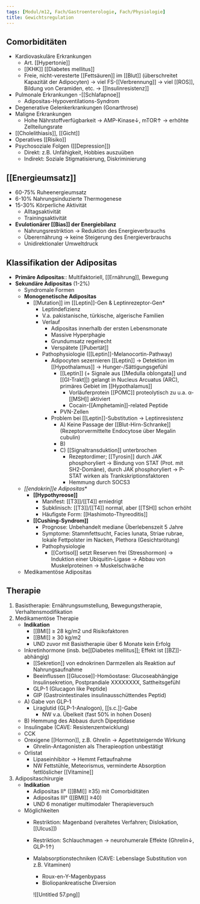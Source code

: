 ```yaml
---
tags: [Modul/m12, Fach/Gastroenterologie, Fach/Physiologie]
title: Gewichtsregulation
---
```


## Comorbiditäten

- Kardiovaskuläre Erkrankungen
    - Art. [[Hypertonie]]
    - [[KHK]]
[[Diabetes mellitus]]
    - Freie, nicht-veresterte [[Fettsäuren]] im [[Blut]] (überschreitet Kapazität der Adipocyten) → viel FS-[[Verbrennung]] → viel [[ROS]], Bildung von Ceramiden, etc. → [[Insulinresistenz]]
- Pulmonale Erkrankungen
    -[[Schlafapnoe]]
    - Adipositas-Hypoventilations-Syndrom
- Degenerative Gelenkerkrankungen (Gonarthrose)
- Maligne Erkrankungen
    - Hohe Nährstoffverfügbarkeit → AMP-Kinase↓, mTOR↑ → erhöhte Zellteilungsrate
- [[Cholelithiasis]], [[Gicht]]
- Operatives [[Risiko]]
- Psychosoziale Folgen ([[Depression]])
    - Direkt: z.B. Unfähigkeit, Hobbies auszuüben
    - Indirekt: Soziale Stigmatisierung, Diskriminierung

## [[Energieumsatz]]

- 60-75% Ruheenergieumsatz
- 6-10% Nahrungsinduzierte Thermogenese
- 15-30% Körperliche Aktivität
    - Alltagsaktivität
    - Trainingsaktivität
- **Evulotionärer [[Bias]] der Energiebilanz**
    - Nahrungsrestriktion → Reduktion des Energieverbrauchs
    - Überernährung → keine Steigerung des Energieverbrauchs
    - Unidirektionaler Umweltdruck

## Klassifikation der Adipositas

- **Primäre Adipositas**:: Multifaktoriell, [[Ernährung]], Bewegung
- **Sekundäre Adipositas** (1-2%)
    - Syndromale Formen
    - **Monogenetische Adipositas**
        - [[Mutation]] im [[Leptin]]-Gen & Leptinrezeptor-Gen*
            - Leptindefizienz
            - V.a. pakistanische, türkische, algerische Familien
            - Verlauf
                - Adipositas innerhalb der ersten Lebensmonate
                - Massive Hyperphagie
                - Grundumsatz regelrecht
                - Verspätete [[Pubertät]]
            - Pathophysiologie ([[Leptin]]-Melanocortin-Pathway)
                - Adipocyten sezernieren [[Leptin]] → Detektion im [[Hypothalamus]] → Hunger-/Sättigungsgefühl
                    - [[Leptin]] (+ Signale aus [[Medulla oblongata]] und [[GI-Trakt]]) gelangt in Nucleus Arcuatus (ARC), primäres Gebiet im [[Hypothalamus]]
                        - Vorläuferprotein [[POMC]] proteolytisch zu u.a. α-[[MSH]] aktiviert
                        - Cocain-[[Amphetamin]]-related Peptide
                    - PVN-Zellen
                - Problem bei [[Leptin]]-Substitution → Leptinresistenz
                    - A) Keine Passage der [[Blut-Hirn-Schranke]] (Rezeptorvermittelte Endocytose über Megalin cubulin)
                    - B)
                    - C) [[Signaltransduktion]] unterbrochen
                        - Rezeptordimer; [[Tyrosin]] durch JAK phosphoryliert → Bindung von STAT (Prot. mit SH2-Domäne), durch JAK phosphoryliert → P-STAT wirken als Trankskriptionsfaktoren
                        - Hemmung durch SOCS3
    - *[[endokrin]]e Adipositas**
        - **[[Hypothyreose]]**
            - Manifest: [[T3]]/[[T4]] erniedrigt
            - Subklinisch: [[T3]]/[[T4]] normal, aber [[TSH]] schon erhöht
            - Häufigste Form: [[Hashimoto-Thyreoditis]]
        - **[[Cushing-Syndrom]]**
            - Prognose: Unbehandelt mediane Überlebenszeit 5 Jahre
            - Symptome: Stammfettsucht, Facies lunata, Striae rubrae, lokale Fettpolster im Nacken, Plethora (Gesichtsrötung)
            - Pathophysiologie
                - [[Cortisol]] setzt Reserven frei (Stresshormon) → Induktion einer Ubiquitin-Ligase → Abbau von Muskelproteinen → Muskelschwäche
    - Medikamentöse Adipositas

## Therapie

1. Basistherapie: Ernährungsumstellung, Bewegungstherapie, Verhaltensmodifikation
2. Medikamentöse Therapie
    - **Indikation**
        - [[BMI]] ≥ 28 kg/m2 und Risikofaktoren
        - [[BMI]] ≥ 30 kg/m2
        - UND zuvor mit Basistherapie über 6 Monate kein Erfolg
    - Inkretinhormone (insb. be[[Diabetes mellitus]]; Effekt ist [[BZ]]-abhängig)
        - [[Sekretion]] von ednokrinen Darmzellen als Reaktion auf Nahrungsaufnahme
        - Beeinflussen [[Glucose]]-Homöostase: Glucoseabhängige Insulinsekretion, Postprandiale XXXXXXXX, Sattheitsgefühl
        - GLP-1 (Glucagon like Peptide)
        - GIP (Gastrointestinales insulinausschüttendes Peptid)
    - A) Gabe von GLP-1
        - Liraglutid (GLP-1-Analogon), [[s.c.]]-Gabe
            - NW v.a. Übelkeit (fast 50% in hohen Dosen)
    - B) Hemmung des Abbaus durch Dipeptidase
    - Insulingabe (CAVE: Resistenzentwicklung)
    - CCK
    - Orexigene [[Hormon]], z.B. Ghrelin → Appetitsteigernde Wirkung
        - Ghrelin-Antagonisten als Therapieoption unbestätigt
    - Orlistat
        - Lipaseinhibitor → Hemmt Fettaufnahme
        - NW Fettstühle, Meteorismus, verminderte Absorption fettlöslicher [[Vitamine]]
3. Adipositaschirurgie
    - **Indikation**
        - Adipositas II° ([[BMI]] ≥35) mit Comorbiditäten
        - Adipositas III° ([[BMI]] ≥40)
        - UND 6 monatiger multimodaler Therapieversuch
    - Möglichkeiten
        - Restriktion: Magenband (veraltetes Verfahren; Dislokation,[[Ulcus]])
        - Restriktion: Schlauchmagen → neurohumerale Effekte (Ghrelin↓, GLP-1↑)
        - Malabsorptionstechniken (CAVE: Lebenslage Substitution von z.B. Vitaminen)
            - Roux-en-Y-Magenbypass
            - Bioliopankreatische Diversion

           ![[Untitled 57.png]]


